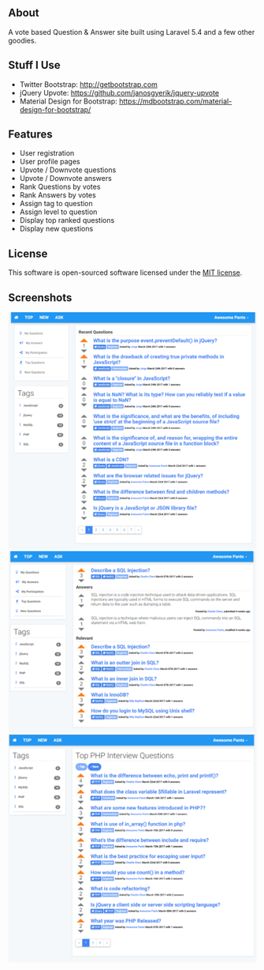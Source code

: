 ## About
A vote based Question & Answer site built using Laravel 5.4 and a few other goodies. 

## Stuff I Use
* Twitter Bootstrap: http://getbootstrap.com
* jQuery Upvote: https://github.com/janosgyerik/jquery-upvote
* Material Design for Bootstrap: https://mdbootstrap.com/material-design-for-bootstrap/

## Features
* User registration
* User profile pages
* Upvote / Downvote questions 
* Upvote / Downvote answers
* Rank Questions by votes
* Rank Answers by votes
* Assign tag to question
* Assign level to question
* Display top ranked questions
* Display new questions

## License
This software is open-sourced software licensed under the [MIT license](http://opensource.org/licenses/MIT).

## Screenshots
![Alt text](/public/images/screenshots/ScreenShot1.png?raw=true "Screanshot")
![Alt text](/public/images/screenshots/ScreenShot2.png?raw=true "Screanshot")
![Alt text](/public/images/screenshots/ScreenShot3.png?raw=true "Screanshot")